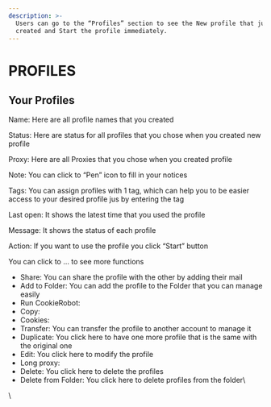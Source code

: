 ```yaml
---
description: >-
  Users can go to the “Profiles” section to see the New profile that just
  created and Start the profile immediately.
---
```


# PROFILES

## Your Profiles

Name: Here are all profile names that you created

Status: Here are status for all profiles that you chose when you created new profile

Proxy: Here are all Proxies that you chose when you created profile

Note: You can click to “Pen” icon to fill in your notices

Tags: You can assign profiles with 1 tag, which can help you to be easier access to your desired profile jus by entering the tag

Last open: It shows the latest time that you used the profile

Message: It shows the status of each profile

Action: If you want to use the profile you click “Start” button&#x20;

&#x20;             You can click to … to see more functions

* Share: You can share the profile with the other by adding their mail
* Add to Folder: You can add the profile to the Folder that you can manage easily
* Run CookieRobot:
* Copy:
* Cookies:
* Transfer: You can transfer the profile to another account to manage it
* Duplicate: You click here to have one more profile that is the same with the original one
* Edit: You click here to modify the profile
* Long proxy:&#x20;
* Delete: You click here to delete the profiles&#x20;
* Delete from Folder: You click here to delete profiles from the folder\


\
